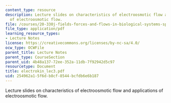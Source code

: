 ```yaml
---
content_type: resource
description: Lecture slides on characteristics of electroosmotic flow and applications
  of electroosmotic flow.
file: /courses/20-330j-fields-forces-and-flows-in-biological-systems-spring-2007/254962a15f6db8cf8544bcfdb6e6b187_electrokin_lec3.pdf
file_type: application/pdf
learning_resource_types:
- Lecture Notes
license: https://creativecommons.org/licenses/by-nc-sa/4.0/
ocw_type: OCWFile
parent_title: Lecture Notes
parent_type: CourseSection
parent_uid: 4b48a137-72ee-352a-11db-7f92942d5c97
resourcetype: Document
title: electrokin_lec3.pdf
uid: 254962a1-5f6d-b8cf-8544-bcfdb6e6b187
---
```

Lecture slides on characteristics of electroosmotic flow and applications of electroosmotic flow.